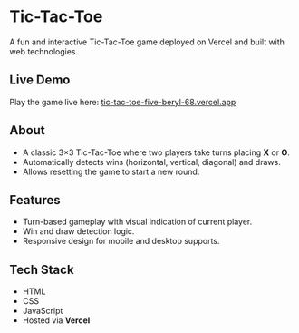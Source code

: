 # Tic-Tac-Toe

A fun and interactive Tic-Tac-Toe game deployed on Vercel and built with web technologies.

##  Live Demo

Play the game live here: [tic-tac-toe-five-beryl-68.vercel.app](https://tic-tac-toe-five-beryl-68.vercel.app/)

##  About

- A classic 3×3 Tic-Tac-Toe where two players take turns placing **X** or **O**.
- Automatically detects wins (horizontal, vertical, diagonal) and draws.
- Allows resetting the game to start a new round.

##  Features

- Turn-based gameplay with visual indication of current player.
- Win and draw detection logic.
- Responsive design for mobile and desktop supports.

##  Tech Stack

- HTML
- CSS 
- JavaScript 
- Hosted via **Vercel**

